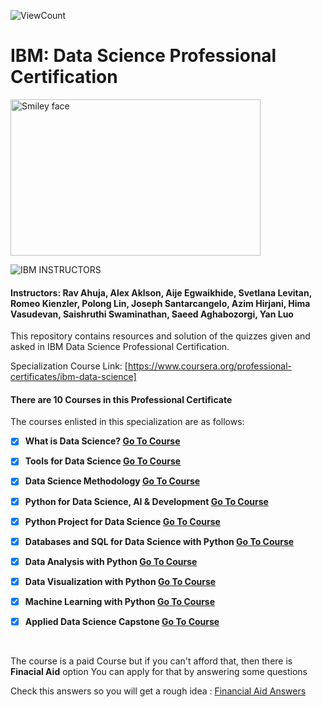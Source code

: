 ![ViewCount](https://views.whatilearened.today/views/github/mihirkudale/IBM_Data_Science_Professional_Certification.svg?cache=remove)

# IBM: Data Science Professional Certification

<img src="https://i.imgur.com/YCFnjvg.png" alt="Smiley face" height="250" width="400"> 

![IBM](http://i.imgur.com/Qktqnu1.png) INSTRUCTORS
#### Instructors: Rav Ahuja, Alex Aklson, Aije Egwaikhide, Svetlana Levitan, Romeo Kienzler, Polong Lin, Joseph Santarcangelo, Azim Hirjani, Hima Vasudevan, Saishruthi Swaminathan, Saeed Aghabozorgi, Yan Luo 

This repository contains resources and solution of the quizzes given and asked in IBM Data Science Professional Certification.

Specialization Course Link: [https://www.coursera.org/professional-certificates/ibm-data-science]

#### There are 10 Courses in this Professional Certificate

The courses enlisted in this specialization are as follows:

- [x] __What is Data Science? [Go To Course](https://www.coursera.org/learn/what-is-datascience?specialization=ibm-data-science)__

- [x] __Tools for Data Science [Go To Course](https://www.coursera.org/learn/open-source-tools-for-data-science?specialization=ibm-data-science)__

- [x] __Data Science Methodology [Go To Course](https://www.coursera.org/learn/data-science-methodology?specialization=ibm-data-science)__

- [x] __Python for Data Science, AI & Development [Go To Course](https://www.coursera.org/learn/python-for-applied-data-science-ai?specialization=ibm-data-science)__

- [x] __Python Project for Data Science [Go To Course](https://www.coursera.org/learn/python-project-for-data-science?specialization=ibm-data-science)__

- [x] __Databases and SQL for Data Science with Python [Go To Course](https://www.coursera.org/learn/sql-data-science?specialization=ibm-data-science)__

- [x] __Data Analysis with Python [Go To Course](https://www.coursera.org/learn/data-analysis-with-python?specialization=ibm-data-science)__

- [x] __Data Visualization with Python [Go To Course](https://www.coursera.org/learn/python-for-data-visualization?specialization=ibm-data-science)__

- [x] __Machine Learning with Python [Go To Course](https://www.coursera.org/learn/machine-learning-with-python?specialization=ibm-data-science)__

- [x] __Applied Data Science Capstone [Go To Course](https://www.coursera.org/learn/applied-data-science-capstone?specialization=ibm-data-science)__

<br>

The course is a paid Course but if you can't afford that, then there is **Finacial Aid** option
You can apply for that by answering some questions 

Check this answers so you will get a rough idea : [Financial Aid Answers](https://github.com/mihirkudale/IBM-Data-Science-Professional-Certification/blob/main/Financial%20Aid.pdf)

